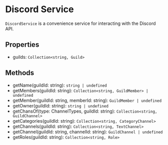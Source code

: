 # Discord Service

`DiscordService` is a convenience service for interacting with the Discord API.

## Properties

- guilds: `Collection<string, Guild>`


## Methods

- getName(guildId: string): `string | undefined`
- getMembers(guildId: string): `Collection<string, GuildMember> | undefined`
- getMember(guildId: string, memberId: string): `GuildMember | undefined`
- getOwner(guildId: string): `string | undefined`
- getChansOf(type: ChannelTypes, guildId: string): `Collection<string, GuildChannel>`
- getCategories(guildId: string): `Collection<string, CategoryChannel>`
- getChannels(guildId: string): `Collection<string, TextChannel>`
- getChannel(guildId: string, channelId: string): `GuildChannel | undefined`
- getRoles(guildId: string): `Collection<string, Role>`
